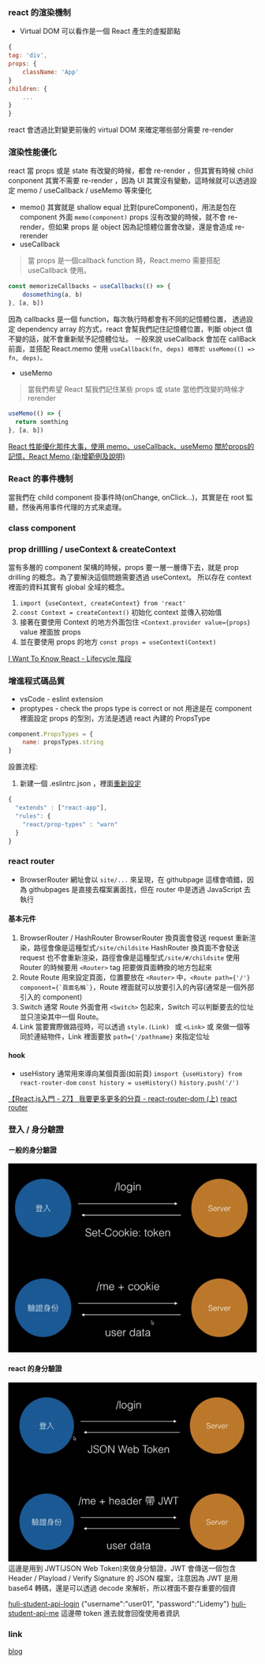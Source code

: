 ### react 的渲染機制
- Virtual DOM
可以看作是一個 React 產生的虛擬節點
```js
{
tag: 'div',
props: {
	className: 'App'
}
children: {
	...
}
}
```
react 會透過比對變更前後的 virtual DOM 來確定哪些部分需要 re-render

### 渲染性能優化
react 當 props 或是 state 有改變的時候，都會 re-render ，但其實有時候 child conponent 其實不需要 re-render ，因為 UI 其實沒有變動，這時候就可以透過設定 memo / useCallback / useMemo 等來優化
- memo()
其實就是 shallow equal 比對(pureComponent)，用法是包在 component 外面
``memo(component)``
props 沒有改變的時候，就不會 re-render，但如果 props 是 object 因為記憶體位置會改變，還是會造成 re-rerender
- useCallback
 > 當 props 是一個callback function 時，React.memo 需要搭配 useCallback 使用。
```js
const memorizeCallbacks = useCallbacks(() => {
	dosomething(a, b)
}, [a, b])
```
因為 callbacks 是一個 function，每次執行時都會有不同的記憶體位置，
透過設定 dependency array 的方式，react 會幫我們記住記憶體位置，判斷 object 值不變的話，就不會重新賦予記憶體位址。
ㄧ般來說 useCallback 會加在 callBack 前面，並搭配 React.memo 使用
``useCallback(fn, deps) 相等於 useMemo(() => fn, deps)。``
- useMemo
> 當我們希望 React 幫我們記住某些 props 或 state 當他們改變的時候才 rerender
```js
useMemo(() => {
  return somthing
}, [a, b])
```



[React 性能優化那件大事，使用 memo、useCallback、useMemo](https://medium.com/手寫筆記/react-optimize-performance-using-memo-usecallback-usememo-a76b6b272df3)
[關於props的記憶，React Memo (新增範例及說明)](https://ithelp.ithome.com.tw/articles/10240296?sc=iThomeR)

### React 的事件機制
當我們在 child component 掛事件時(onChange, onClick...)，其實是在 root 監聽，然後再用事件代理的方式來處理。

### class component


### prop drillling / useContext & createContext
當有多層的 component 架構的時候，props 要一層一層傳下去，就是 prop drilling 的概念。為了要解決這個問題需要透過 useContext。
所以存在 context 裡面的資料其實有 global 全域的概念。
1. ``import {useContext, createContext} from 'react'``
2. ``const Context = createContext()`` 初始化 context 並傳入初始值
3. 接著在要使用 Context 的地方外面包住 ``<Context.provider value={props}`` value 裡面放 props
4. 並在要使用 props 的地方 ``const props = useContext(Context)``

[I Want To Know React - Lifecycle 階段](https://ithelp.ithome.com.tw/articles/10244959)

### 增進程式碼品質
- vsCode - eslint extension
- proptypes - check the props type is correct or not 
用途是在 component 裡面設定 props 的型別，方法是透過 react 內建的 PropsType
```js
component.PropsTypes = {
	name: propsTypes.string
}
```
設置流程:
1. 新建一個 .eslintrc.json ，裡面[重新設定](https://create-react-app.dev/docs/setting-up-your-editor/)
```js
{
  "extends" : ["react-app"],
  "rules": {
    "react/prop-types" : "warn"
  }
}
```

### react router
- BrowserRouter 網址會以 ``site/...`` 來呈現，在 githubpage 這樣會噴錯，因為 githubpages 是直接去檔案裏面找，但在 router 中是透過 JavaScript 去執行
#### 基本元件
1. BrowserRouter / HashRouter
BrowserRouter 換頁面會發送 request 重新渲染，路徑會像是這種型式``/site/childsite``
HashRouter 換頁面不會發送 request 也不會重新渲染，路徑會像是這種型式``/site/#/childsite``
使用 Router 的時候要用 ``<Router>`` tag 把要做頁面轉換的地方包起來
2. Route
Route 用來設定頁面，位置要放在 ``<Router>`` 中，``<Route path={'/'} component={`頁面名稱`}``，Route 裡面就可以放要引入的內容(通常是一個外部引入的 component)
3. Switch
通常 Route 外面會用 ``<Switch>`` 包起來，Switch 可以判斷要去的位址並只渲染其中一個 Route。
4. Link
當要實際做路徑時，可以透過 ``style.(Link) `` 或 ``<Link>`` 或 來做一個等同於連結物件，Link 裡面要放 ``path={'/pathname}`` 來指定位址

#### hook
- useHistory
通常用來導向某個頁面(如前頁)
``imsport {useHistory} from react-router-dom``
``const history = useHistory()``
``history.push('/')``

[【React.js入門 - 27】 我要更多更多的分頁 - react-router-dom (上)](https://ithelp.ithome.com.tw/articles/10226056)
[react router](https://reactrouter.com/web/guides/quick-start)

### 登入 / 身分驗證
#### ㄧ般的身分驗證
![](Pasted%20image%2020201121094446.png)
#### react 的身分驗證
![](Pasted%20image%2020201121094648.png)
這邊是用到 JWT(JSON Web Token)來做身分驗證，JWT 會傳送一個包含 Header / Playload / Verify Signature 的 JSON 檔案，注意因為 JWT 是用 base64 轉碼，還是可以透過 decode 來解析，所以裡面不要存重要的個資

[huli-student-api-login](https://student-json-api.lidemy.me/login)
{"username":"user01", "password":"Lidemy"}
[huli-student-api-me](https://student-json-api.lidemy.me/me)
這邊帶 token 進去就會回復使用者資訊

### link
[blog](https://ianchen6501.github.io/w22-react-blog/)


